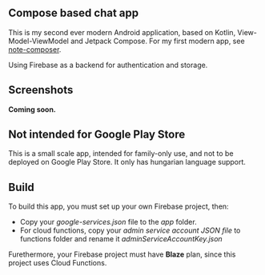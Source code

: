 ## Compose based chat app

This is my second ever modern Android application, based on Kotlin, View-Model-ViewModel and Jetpack Compose. For my first modern 
app, see [note-composer](https://github.com/Gtomika/note-composer).

Using Firebase as a backend for authentication and storage.

## Screenshots

**Coming soon.**

## Not intended for Google Play Store

This is a small scale app, intended for family-only use, and not to be deployed on Google Play Store. 
It only has hungarian language support.

## Build

To build this app, you must set up your own Firebase project, then:

 - Copy your *google-services.json* file to the *app* folder.
 - For cloud functions, copy your *admin service account JSON file* to functions folder and rename it *adminServiceAccountKey.json*

Furethermore, your Firebase project must have **Blaze** plan, since this project uses Cloud Functions.